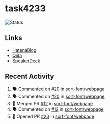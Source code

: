 # task4233
![Status](https://github-readme-stats.vercel.app/api?username=task4233&count_private=true&show_icons=true&theme=chartreuse-dark)

## Links
 - [HatenaBlog](https://task4233.hatenablog.com/)
 - [Qiita](https://qiita.com/task4233)
 - [SpeakerDeck](https://speakerdeck.com/task4233)

## Recent Activity
<!--START_SECTION:activity-->
1. 🗣 Commented on [#20](https://github.com/sort-font/webpage/issues/20) in [sort-font/webpage](https://github.com/sort-font/webpage)
2. 🗣 Commented on [#20](https://github.com/sort-font/webpage/issues/20) in [sort-font/webpage](https://github.com/sort-font/webpage)
3. 🎉 Merged PR [#12](https://github.com/sort-font/webpage/pull/12) in [sort-font/webpage](https://github.com/sort-font/webpage)
4. 🗣 Commented on [#12](https://github.com/sort-font/webpage/issues/12) in [sort-font/webpage](https://github.com/sort-font/webpage)
5. 💪 Opened PR [#20](https://github.com/sort-font/webpage/pull/20) in [sort-font/webpage](https://github.com/sort-font/webpage)
<!--END_SECTION:activity-->
